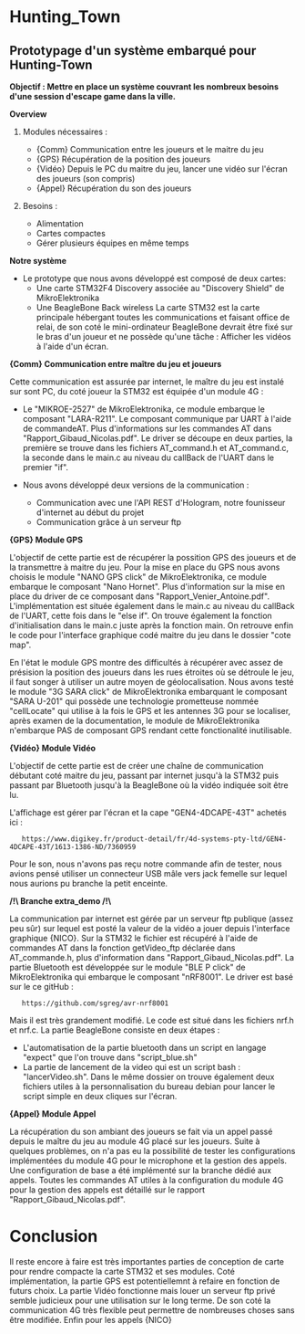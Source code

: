 # Hunting_Town
## Prototypage d'un système embarqué pour Hunting-Town


__Objectif : Mettre en place un système couvrant les nombreux besoins d'une session d'escape game dans la ville.__


__Overview__

 1. Modules nécessaires :
 
    * {Comm} Communication entre les joueurs et le maitre du jeu
    * {GPS} Récupération de la position des joueurs
    * {Vidéo} Depuis le PC du maitre du jeu, lancer une vidéo sur l'écran des joueurs (son compris)
    * {Appel} Récupération du son des joueurs
  
 2. Besoins :
 
    * Alimentation
    * Cartes compactes
    * Gérer plusieurs équipes en même temps
  
  
__Notre système__

 * Le prototype que nous avons développé est composé de deux cartes:
    * Une carte STM32F4 Discovery associée au "Discovery Shield" de MikroElektronika
    * Une BeagleBone Back wireless
  La carte STM32 est la carte principale hébergant toutes les communications et faisant office de relai, de son coté le mini-ordinateur 
BeagleBone devrait être fixé sur le bras d'un joueur et ne possède qu'une tâche : Afficher les vidéos à l'aide d'un écran.


__{Comm} Communication entre maître du jeu et joueurs__

Cette communication est assurée par internet, le maître du jeu est instalé sur sont PC, du coté joueur la STM32 est équipée d'un module 4G :

  * Le "MIKROE-2527" de MikroElektronika, ce module embarque le composant "LARA-R211". Le composant communique par UART à l'aide de commandeAT. Plus d'informations sur les commandes AT dans "Rapport_Gibaud_Nicolas.pdf". 
  Le driver se découpe en deux parties, la première se trouve dans les fichiers AT_command.h et AT_command.c, la seconde dans le main.c au niveau du callBack de l'UART dans le premier "if".
  
 * Nous avons développé deux versions de la communication : 
    * Communication avec une l'API REST d'Hologram, notre founisseur d'internet au début du projet
    * Communication grâce à un serveur ftp


__{GPS} Module GPS__

  L'objectif de cette partie est de récupérer la possition GPS des joueurs et de la transmettre à maitre du jeu.
  Pour la mise en place du GPS nous avons choisis le module "NANO GPS click" de MikroElektronika, ce module embarque le composant "Nano Hornet". Plus d'information sur la mise en place du driver de ce composant dans "Rapport_Venier_Antoine.pdf".
  L'implémentation est située également dans le main.c au niveau du callBack de l'UART, cette fois dans le "else if". On trouve également la fonction d'initialisation dans le main.c juste après la fonction main.
  On retrouve enfin le code pour l'interface graphique codé maitre du jeu dans le dossier "cote map". 
  
  En l'état le module GPS montre des difficultés à récupérer avec assez de présision la position des joueurs dans les rues étroites où se détroule le jeu, il faut songer à utiliser un autre moyen de géolocalisation. 
   Nous avons testé le module "3G SARA click" de MikroElektronika embarquant le composant "SARA U-201" qui possède une technologie prometteuse nommée "cellLocate" qui utilise à la fois le GPS et les antennes 3G pour se localiser, après examen de la documentation, le module de MikroElektronika n'embarque PAS de composant GPS rendant cette fonctionalité inutilisable.


 __{Vidéo} Module Vidéo__
 
  L'objectif de cette partie est de créer une chaîne de communication débutant coté maitre du jeu, passant par internet jusqu'à la STM32 puis passant par Bluetooth jusqu'à la BeagleBone où la vidéo indiquée soit être lu.
  
  L'affichage est gérer par l'écran et la cape "GEN4-4DCAPE-43T" achetés ici : 
  <!-- -->
       https://www.digikey.fr/product-detail/fr/4d-systems-pty-ltd/GEN4-4DCAPE-43T/1613-1386-ND/7360959 
  <!-- -->

  Pour le son, nous n'avons pas reçu notre commande afin de tester, nous avions pensé utiliser un connecteur USB mâle vers jack femelle sur lequel nous aurions pu branche la petit enceinte.
  
  
__/!\ Branche extra_demo /!\\__

  La communication par internet est gérée par un serveur ftp publique (assez peu sûr) sur lequel est posté la valeur de la vidéo a jouer depuis l'interface graphique {NICO}.
  Sur la STM32 le fichier est récupéré à l'aide de commandes AT dans la fonction getVideo_ftp déclarée dans AT_commande.h, plus d'information dans "Rapport_Gibaud_Nicolas.pdf". 
  La partie Bluetooth est développée sur le module "BLE P click" de MikroElektronika qui embarque le composant "nRF8001". Le driver est basé sur le ce gitHub :
  
  <!-- -->
       https://github.com/sgreg/avr-nrf8001 
 <!-- --> 
 
  Mais il est très grandement modifié. Le code est situé dans les fichiers nrf.h et nrf.c.
  La partie BeagleBone consiste en deux étapes : 
  * L'automatisation de la partie bluetooth dans un script en langage "expect" que l'on trouve dans "script_blue.sh"
  * La partie de lancement de la video qui est un script bash : "lancerVideo.sh". Dans le même dossier on trouve également deux fichiers utiles à la personnalisation du bureau debian pour lancer le script simple en deux cliques sur l'écran.
  
__{Appel} Module Appel__

La récupération du son ambiant des joueurs se fait via un appel passé depuis le maître du jeu au module 4G placé sur les joueurs. Suite à quelques problèmes, on n'a pas eu la possibilité de tester les configurations implémentées du module 4G pour le microphone et la gestion des appels. Une configuration de base a été implémenté sur la branche dédié aux appels.
Toutes les commandes AT utiles à la configuration du module 4G pour la gestion des appels est détaillé sur le rapport "Rapport_Gibaud_Nicolas.pdf". 
  
# Conclusion

  Il reste encore à faire est très importantes parties de conception de carte pour rendre compacte la carte STM32 et ses modules. 
  Coté implémentation, la partie GPS est potentiellemnt à refaire en fonction de futurs choix. 
  La partie Vidéo fonctionne mais louer un serveur ftp privé semble judicieux pour une utilisation sur le long terme. De son coté la communication 4G très flexible peut permettre de nombreuses choses sans être modifiée. Enfin pour les appels {NICO}

